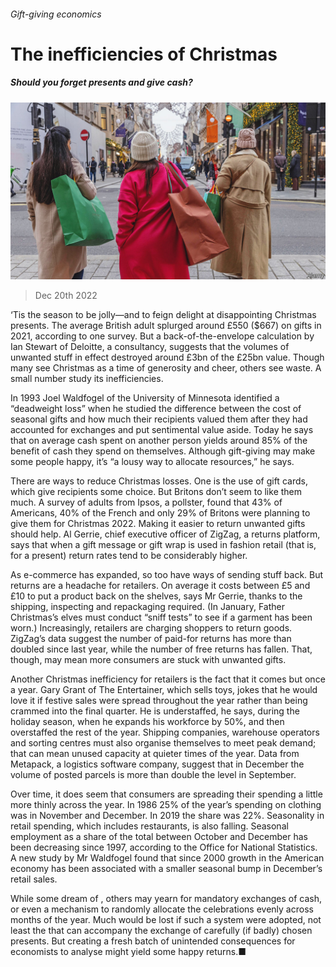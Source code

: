 ###### Gift-giving economics

# The inefficiencies of Christmas 

##### Should you forget presents and give cash? 

![image](images/20221224_BRP003.jpg) 

> Dec 20th 2022 

‘Tis the season to be jolly—and to feign delight at disappointing Christmas presents. The average British adult splurged around £550 ($667) on gifts in 2021, according to one survey. But a back-of-the-envelope calculation by Ian Stewart of Deloitte, a consultancy, suggests that the volumes of unwanted stuff in effect destroyed around £3bn of the £25bn value. Though many see Christmas as a time of generosity and cheer, others see waste. A small number study its inefficiencies. 

In 1993 Joel Waldfogel of the University of Minnesota identified a “deadweight loss” when he studied the difference between the cost of seasonal gifts and how much their recipients valued them after they had accounted for exchanges and put sentimental value aside. Today he says that on average cash spent on another person yields around 85% of the benefit of cash they spend on themselves. Although gift-giving may make some people happy, it’s “a lousy way to allocate resources,” he says.

There are ways to reduce Christmas losses. One is the use of gift cards, which give recipients some choice. But Britons don’t seem to like them much. A survey of adults from Ipsos, a pollster, found that 43% of Americans, 40% of the French and only 29% of Britons were planning to give them for Christmas 2022. Making it easier to return unwanted gifts should help. Al Gerrie, chief executive officer of ZigZag, a returns platform, says that when a gift message or gift wrap is used in fashion retail (that is, for a present) return rates tend to be considerably higher. 

As e-commerce has expanded, so too have ways of sending stuff back. But returns are a headache for retailers. On average it costs between £5 and £10 to put a product back on the shelves, says Mr Gerrie, thanks to the shipping, inspecting and repackaging required. (In January, Father Christmas’s elves must conduct “sniff tests” to see if a garment has been worn.) Increasingly, retailers are charging shoppers to return goods. ZigZag’s data suggest the number of paid-for returns has more than doubled since last year, while the number of free returns has fallen. That, though, may mean more consumers are stuck with unwanted gifts. 

Another Christmas inefficiency for retailers is the fact that it comes but once a year. Gary Grant of The Entertainer, which sells toys, jokes that he would love it if festive sales were spread throughout the year rather than being crammed into the final quarter. He is understaffed, he says, during the holiday season, when he expands his workforce by 50%, and then overstaffed the rest of the year. Shipping companies, warehouse operators and sorting centres must also organise themselves to meet peak demand; that can mean unused capacity at quieter times of the year. Data from Metapack, a logistics software company, suggest that in December the volume of posted parcels is more than double the level in September.

Over time, it does seem that consumers are spreading their spending a little more thinly across the year. In 1986 25% of the year’s spending on clothing was in November and December. In 2019 the share was 22%. Seasonality in retail spending, which includes restaurants, is also falling. Seasonal employment as a share of the total between October and December has been decreasing since 1997, according to the Office for National Statistics. A new study by Mr Waldfogel found that since 2000 growth in the American economy has been associated with a smaller seasonal bump in December’s retail sales. 

While some dream of , others may yearn for mandatory exchanges of cash, or even a mechanism to randomly allocate the celebrations evenly across months of the year. Much would be lost if such a system were adopted, not least the that can accompany the exchange of carefully (if badly) chosen presents. But creating a fresh batch of unintended consequences for economists to analyse might yield some happy returns.■


